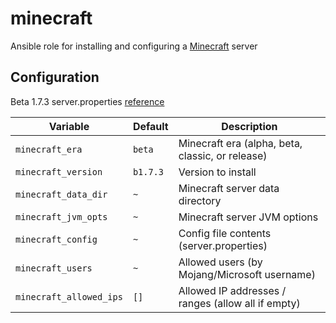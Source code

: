 # minecraft
Ansible role for installing and configuring a [Minecraft](https://minecraft.wiki/w/Tutorials/Setting_up_a_server) server

## Configuration
Beta 1.7.3 server.properties [reference](https://old.reddit.com/r/GoldenAgeMinecraft/comments/14itvbx/how_to_correctly_set_up_a_minecraft_alphabeta/)

| Variable | Default | Description |
| -------- | ------- | ----------- |
| `minecraft_era` | `beta` | Minecraft era (alpha, beta, classic, or release) |
| `minecraft_version` | `b1.7.3` | Version to install |
| `minecraft_data_dir` | `~` | Minecraft server data directory |
| `minecraft_jvm_opts` | `~` | Minecraft server JVM options |
| `minecraft_config` | `~` | Config file contents (server.properties) |
| `minecraft_users` | `~` | Allowed users (by Mojang/Microsoft username) |
| `minecraft_allowed_ips` | `[]` | Allowed IP addresses / ranges (allow all if empty) |

